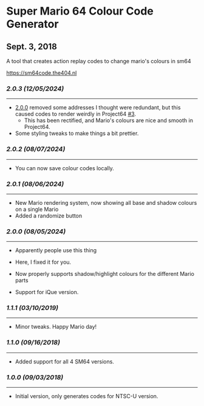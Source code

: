 # Super Mario 64 Colour Code Generator
## Sept. 3, 2018

A tool that creates action replay codes to change mario's colours in sm64

https://sm64code.the404.nl

### *2.0.3 (12/05/2024)*
------------------------
- [2.0.0](#200-08052024) removed some addresses I thought were redundant, but this caused codes to render weirdly in Project64 [#3](/../../issues/3).
    - This has been rectified, and Mario's colours are nice and smooth in Project64.
- Some styling tweaks to make things a bit prettier.

### *2.0.2 (08/07/2024)*
------------------------
- You can now save colour codes locally.

### *2.0.1 (08/06/2024)*
------------------------
- New Mario rendering system, now showing all base and shadow colours on a single Mario
- Added a randomize button

### *2.0.0 (08/05/2024)*
------------------------
- Apparently people use this thing
- Here, I fixed it for you.

- Now properly supports shadow/highlight colours for the different Mario parts
- Support for iQue version.

### *1.1.1 (03/10/2019)*
------------------------
- Minor tweaks. Happy Mario day!

### *1.1.0 (09/16/2018)*
------------------------
- Added support for all 4 SM64 versions.

### *1.0.0 (09/03/2018)*
------------------------
- Initial version, only generates codes for NTSC-U version.
